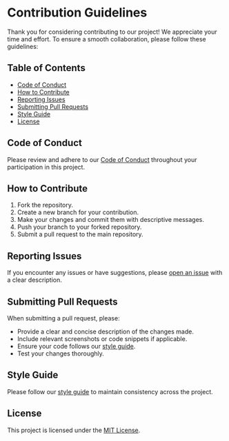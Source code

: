 # Contribution Guidelines

Thank you for considering contributing to our project! We appreciate your time and effort. To ensure a smooth collaboration, please follow these guidelines:

## Table of Contents

- [Code of Conduct](#code-of-conduct)
- [How to Contribute](#how-to-contribute)
- [Reporting Issues](#reporting-issues)
- [Submitting Pull Requests](#submitting-pull-requests)
- [Style Guide](#style-guide)
- [License](#license)

## Code of Conduct

Please review and adhere to our [Code of Conduct](./CODE_OF_CONDUCT.md) throughout your participation in this project.

## How to Contribute

1. Fork the repository.
2. Create a new branch for your contribution.
3. Make your changes and commit them with descriptive messages.
4. Push your branch to your forked repository.
5. Submit a pull request to the main repository.

## Reporting Issues

If you encounter any issues or have suggestions, please [open an issue](https://github.com/your-repository/issues) with a clear description.

## Submitting Pull Requests

When submitting a pull request, please:

- Provide a clear and concise description of the changes made.
- Include relevant screenshots or code snippets if applicable.
- Ensure your code follows our [style guide](#style-guide).
- Test your changes thoroughly.

## Style Guide

Please follow our [style guide](./STYLE_GUIDE.md) to maintain consistency across the project.

## License

This project is licensed under the [MIT License](./LICENSE).

